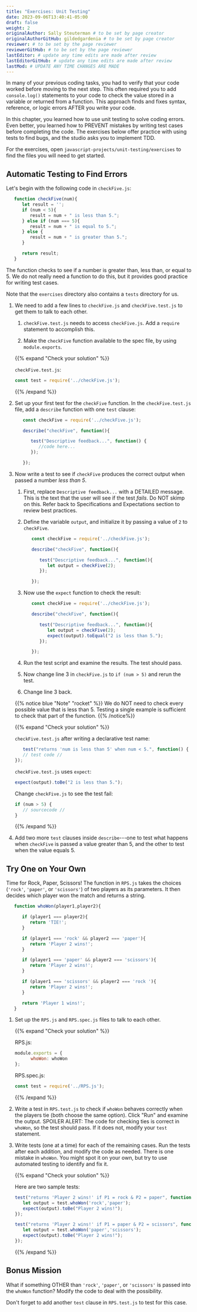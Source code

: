 ```yaml
---
title: "Exercises: Unit Testing"
date: 2023-09-06T13:40:41-05:00
draft: false
weight: 2
originalAuthor: Sally Steuterman # to be set by page creator
originalAuthorGitHub: gildedgardenia # to be set by page creator
reviewer: # to be set by the page reviewer
reviewerGitHub: # to be set by the page reviewer
lastEditor: # update any time edits are made after review
lastEditorGitHub: # update any time edits are made after review
lastMod: # UPDATE ANY TIME CHANGES ARE MADE
---
```


In many of your previous coding tasks, you had to verify that your code
worked before moving to the next step. This often required you to add
`console.log()` statements to your code to check the value stored in a variable
or returned from a function. This approach finds and fixes syntax, reference,
or logic errors AFTER you write your code.

In this chapter, you learned how to use unit testing to solve coding errors.
Even better, you learned how to PREVENT mistakes by writing test cases before
completing the code. The exercises below offer practice with using tests to
find bugs, and the studio asks you to implement TDD.

For the exercises, open `javascript-projects/unit-testing/exercises` to find the files you will need to get started.

## Automatic Testing to Find Errors

Let's begin with the following code in `checkFive.js`:

```js {linenos=table} 
   function checkFive(num){
      let result = '';
      if (num < 5){
         result = num + " is less than 5.";
      } else if (num === 5){
         result = num + " is equal to 5.";
      } else {
         result = num + " is greater than 5.";
      }

      return result;
   }
```

The function checks to see if a number is greater than, less than, or equal to
5. We do not really need a function to do this, but it provides good practice
for writing test cases.

Note that the `exercises` directory also contains a `tests` directory for us.

1. We need to add a few lines to `checkFive.js` and `checkFive.test.js` to
   get them to talk to each other.

   1. `checkFive.test.js` needs to access `checkFive.js`. Add a `require` statement
      to accomplish this.

   1. Make the `checkFive` function available to the spec file, by using
      `module.exports`.

   {{% expand "Check your solution" %}}
   
   `checkFive.test.js`:

   ```js
   const test = require('../checkFive.js');
   ```

   {{% /expand %}}

1. Set up your first test for the `checkFive` function. In the
   `checkFive.test.js` file, add a `describe` function with one `test`
   clause:

   ```js {linenos=table}
      const checkFive = require('../checkFive.js');

      describe("checkFive", function(){

         test("Descriptive feedback...", function() {
            //code here...
         });

      });
   ```

1. Now write a test to see if `checkFive` produces the correct output when
   passed a number *less than 5*.

   1. First, replace `Descriptive feedback...` with a DETAILED message. This
      is the text that the user will see if the test *fails*. Do NOT skimp on
      this. Refer back to Specifications and Expectations
      section to review best practices.

   1. Define the variable `output`, and initialize it by passing a value of
      `2` to `checkFive`.

      ```js {linenos=table}
         const checkFive = require('../checkFive.js');

         describe("checkFive", function(){

            test("Descriptive feedback...", function(){
               let output = checkFive(2);
            });

         });
      ```

   1. Now use the `expect` function to check the result:

      ```js {linenos=table}
         const checkFive = require('../checkFive.js');

         describe("checkFive", function(){

            test("Descriptive feedback...", function(){
               let output = checkFive(2);
               expect(output).toEqual("2 is less than 5.");
            });

         });
      ```

   1. Run the test script and examine the results. The test should pass.

   1. Now change line 3 in `checkFive.js` to `if (num > 5)` and rerun
      the test. 

   1. Change line 3 back.

   {{% notice blue "Note" "rocket" %}}
   We do NOT need to check every possible value that is less than 5. Testing a single
   example is sufficient to check that part of the function.
   {{% /notice%}}

   {{% expand "Check your solution" %}}

   `checkFive.test.js` after writing a declarative test name:

   ```js
      test("returns 'num is less than 5' when num < 5.", function() {
      // test code //
   });
   ```

   `checkFive.test.js` uses `expect`:

   ```js
   expect(output).toBe("2 is less than 5.");
   ```

   Change `checkFive.js` to see the test fail:

   ```js
   if (num > 5) {
      // sourcecode //
   }
   ```

   {{% /expand %}}

1. Add two more `test` clauses inside `describe`---one to test what happens
   when `checkFive` is passed a value greater than 5, and the other to test
   when the value equals 5.

## Try One on Your Own

Time for Rock, Paper, Scissors! The function in `RPS.js` takes the choices
(`'rock'`, `'paper'`, or `'scissors'`) of two players as its parameters.
It then decides which player won the match and returns a string.

```js {linenos=table}
   function whoWon(player1,player2){

      if (player1 === player2){
         return 'TIE!';
      }

      if (player1 === 'rock' && player2 === 'paper'){
         return 'Player 2 wins!';
      }

      if (player1 === 'paper' && player2 === 'scissors'){
         return 'Player 2 wins!';
      }

      if (player1 === 'scissors' && player2 === 'rock '){
         return 'Player 2 wins!';
      }

      return 'Player 1 wins!';
   }
```

1. Set up the `RPS.js` and `RPS.spec.js` files to talk to each other.

   {{% expand "Check your solution" %}}

   RPS.js:

   ```js
   module.exports = {
         whoWon: whoWon
   };
   ```

   RPS.spec.js:

   ```js
   const test = require('../RPS.js');
   ```

   {{% /expand %}}

1. Write a test in `RPS.test.js` to check if `whoWon` behaves correctly
   when the players tie (both choose the same option). Click "Run" and examine
   the output. SPOILER ALERT: The code for checking ties is correct in
   `whoWon`, so the test should pass. If it does not, modify your `test`
   statement.

1. Write tests (one at a time) for each of the remaining cases. Run the tests
   after each addition, and modify the code as needed. There is one mistake in
   `whoWon`. You might spot it on your own, but try to use automated
   testing to identify and fix it.

   {{% expand "Check your solution" %}}

   Here are two sample tests:

   ```js
   test("returns 'Player 2 wins!' if P1 = rock & P2 = paper", function(){
      let output = test.whoWon('rock','paper');
      expect(output).toBe("Player 2 wins!");
   });

   test("returns 'Player 2 wins!' if P1 = paper & P2 = scissors", function(){
      let output = test.whoWon('paper','scissors');
      expect(output).toBe("Player 2 wins!");
   });
   ```

   {{% /expand %}}

## Bonus Mission

What if something OTHER than `'rock'`, `'paper'`, or `'scissors'` is
passed into the `whoWon` function? Modify the code to deal with the
possibility.

Don't forget to add another `test` clause in `RPS.test.js` to test for this
case.